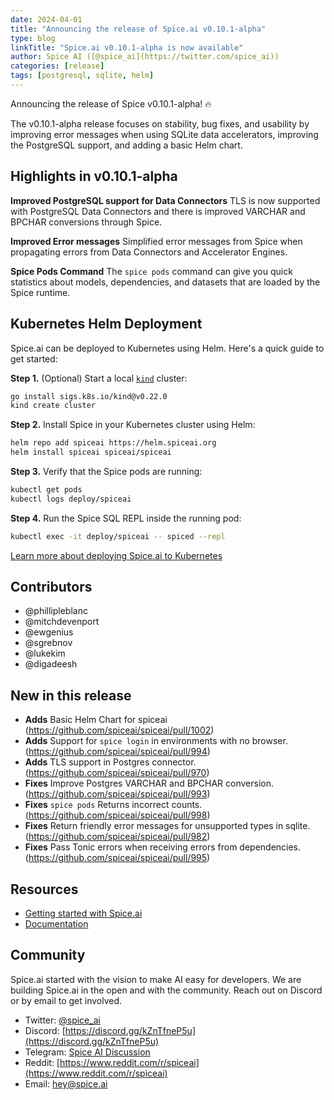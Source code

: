 ```yaml
---
date: 2024-04-01
title: "Announcing the release of Spice.ai v0.10.1-alpha"
type: blog
linkTitle: "Spice.ai v0.10.1-alpha is now available"
author: Spice AI ([@spice_ai](https://twitter.com/spice_ai))
categories: [release]
tags: [postgresql, sqlite, helm]
---
```


Announcing the release of Spice v0.10.1-alpha! 🔥

The v0.10.1-alpha release focuses on stability, bug fixes, and usability by improving error messages when using SQLite data accelerators, improving the PostgreSQL support, and adding a basic Helm chart.

## Highlights in v0.10.1-alpha

**Improved PostgreSQL support for Data Connectors** TLS is now supported with PostgreSQL Data Connectors and there is improved VARCHAR and BPCHAR conversions through Spice.

 **Improved Error messages** Simplified error messages from Spice when propagating errors from Data Connectors and Accelerator Engines.

 **Spice Pods Command** The `spice pods` command can give you quick statistics about models, dependencies, and datasets that are loaded by the Spice runtime.

## Kubernetes Helm Deployment

Spice.ai can be deployed to Kubernetes using Helm. Here's a quick guide to get started:

**Step 1.** (Optional) Start a local [`kind`](https://kind.sigs.k8s.io/) cluster:

```bash
go install sigs.k8s.io/kind@v0.22.0
kind create cluster
```

**Step 2.** Install Spice in your Kubernetes cluster using Helm:

```bash
helm repo add spiceai https://helm.spiceai.org
helm install spiceai spiceai/spiceai
```

**Step 3.** Verify that the Spice pods are running:

```bash
kubectl get pods
kubectl logs deploy/spiceai
```

**Step 4.** Run the Spice SQL REPL inside the running pod:

```bash
kubectl exec -it deploy/spiceai -- spiced --repl
```

[Learn more about deploying Spice.ai to Kubernetes](https://docs.spiceai.org/deployment/kubernetes)

## Contributors

- @phillipleblanc
- @mitchdevenport
- @ewgenius
- @sgrebnov
- @lukekim
- @digadeesh

## New in this release
- **Adds** Basic Helm Chart for spiceai (https://github.com/spiceai/spiceai/pull/1002)
- **Adds** Support for `spice login` in environments with no browser. (https://github.com/spiceai/spiceai/pull/994)
- **Adds** TLS support in Postgres connector. (https://github.com/spiceai/spiceai/pull/970)
- **Fixes** Improve Postgres VARCHAR and BPCHAR conversion. (https://github.com/spiceai/spiceai/pull/993)
- **Fixes** `spice pods` Returns incorrect counts. (https://github.com/spiceai/spiceai/pull/998)
- **Fixes** Return friendly error messages for unsupported types in sqlite. (https://github.com/spiceai/spiceai/pull/982)
- **Fixes** Pass Tonic errors when receiving errors from dependencies. (https://github.com/spiceai/spiceai/pull/995)

## Resources

- [Getting started with Spice.ai](https://docs.spiceai.org/getting-started/)
- [Documentation](https://docs.spiceai.org/)

## Community

Spice.ai started with the vision to make AI easy for developers. We are building Spice.ai in the open and with the community. Reach out on Discord or by email to get involved.

- Twitter: [@spice_ai](https://twitter.com/spice_ai)
- Discord: [https://discord.gg/kZnTfneP5u](https://discord.gg/kZnTfneP5u)
- Telegram: [Spice AI Discussion](https://t.me/spiceaichat)
- Reddit: [https://www.reddit.com/r/spiceai](https://www.reddit.com/r/spiceai)
- Email: [hey@spice.ai](mailto:hey@spice.ai)

